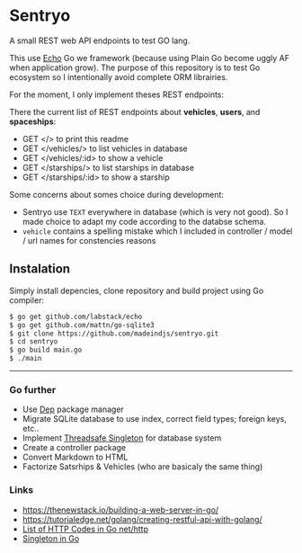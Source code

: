 # Sentryo

A small REST web API endpoints to test GO lang.

This use [Echo](https://echo.labstack.com/) Go we framework (because using Plain
Go become uggly AF when application grow). The purpose of this repository is to
test Go ecosystem so I intentionally avoid complete ORM librairies.

For the moment, I only implement theses REST endpoints:

There the current list of REST endpoints about **vehicles**, **users**, and
**spaceships**:

- GET </> to print this readme
- GET </vehicles/> to list vehicles in database
- GET </vehicles/:id> to show a vehicle
- GET </starships/> to list starships in database
- GET </starships/:id> to show a starship

Some concerns about somes choice during development:

- Sentryo use `TEXT` everywhere in database (which is very not good). So I made
  choice to adapt my code according to the databse schema.
- `vehicle` contains a spelling mistake which I included in controller / model /
  url names for constencies reasons

## Instalation

Simply install depencies, clone repository and build project using Go compiler:

~~~bash
$ go get github.com/labstack/echo
$ go get github.com/mattn/go-sqlite3
$ git clone https://github.com/madeindjs/sentryo.git
$ cd sentryo
$ go build main.go
$ ./main
~~~

---

### Go further

- Use [Dep](https://golang.github.io/dep) package manager
- Migrate SQLite database to use index, correct field types; foreign keys, etc..
- Implement [Threadsafe Singleton](http://marcio.io/2015/07/singleton-pattern-in-go/)
  for database system
- Create a controller package
- Convert Markdown to HTML
- Factorize Satsrhips & Vehicles (who are basicaly the same thing)

### Links

- <https://thenewstack.io/building-a-web-server-in-go/>
- <https://tutorialedge.net/golang/creating-restful-api-with-golang/>
- [List of HTTP Codes in Go net/http](https://golang.org/src/net/http/status.go)
- [Singleton in Go](http://marcio.io/2015/07/singleton-pattern-in-go/)
